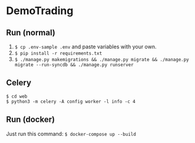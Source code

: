# DemoTrading

## Run (normal)

1) `$ cp .env-sample .env` and paste variables with your own.
2) ```$ pip install -r requirements.txt ```
3) ```$ ./manage.py makemigrations && ./manage.py migrate && ./manage.py migrate --run-syncdb && ./manage.py runserver ```

## Celery
```
$ cd web
$ python3 -m celery -A config worker -l info -c 4
```

## Run (docker)

Just run this command: `$ docker-compose up --build`
